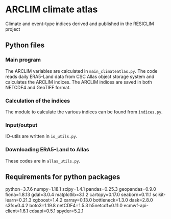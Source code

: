 # ARCLIM climate atlas
Climate and event-type indices derived and published in the RESICLIM project

## Python files

### Main program
The ARCLIM variables are calculated in `main_climateatlas.py`.
The code reads daily ERA5-Land data from CSC Allas object storage system and calculates
the ARCLIM indices. The ARCLIM indices are saved in both NETCDF4 and GeoTIFF format.

### Calculation of the indices
The module to calculate the various indices can be found from `indices.py`.

### Input/output
IO-utils are written in `io_utils.py`.

### Downloading ERA5-Land to Allas
These codes are in `allas_utils.py`.

## Requirements for python packages
python=3.7.6
numpy=1.18.1
scipy=1.4.1
pandas=0.25.3
geopandas=0.9.0
fiona=1.8.13
gdal=3.0.4
matplotlib=3.1.2
cartopy=0.17.0
seaborn=0.11.1
scikit-learn=0.21.3
xgboost=1.4.2
xarray=0.13.0
bottleneck=1.3.0
dask=2.8.0
s3fs=0.4.2
boto3=1.19.8
netCDF4=1.5.3
h5netcdf=0.11.0
ecmwf-api-client=1.6.1
cdsapi=0.5.1
spyder=5.2.1
